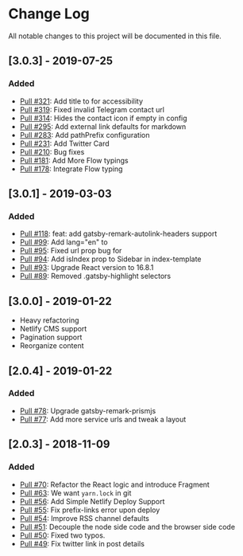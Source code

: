 # Change Log
All notable changes to this project will be documented in this file.

## [3.0.3] - 2019-07-25
 ### Added
 - [Pull #321](https://github.com/alxshelepenok/gatsby-starter-lumen/pull/321): Add title to <Icon /> for accessibility
 - [Pull #319](https://github.com/alxshelepenok/gatsby-starter-lumen/pull/319): Fixed invalid Telegram contact url
 - [Pull #314](https://github.com/alxshelepenok/gatsby-starter-lumen/pull/314): Hides the contact icon if empty in config
 - [Pull #295](https://github.com/alxshelepenok/gatsby-starter-lumen/pull/295): Add external link defaults for markdown
 - [Pull #283](https://github.com/alxshelepenok/gatsby-starter-lumen/pull/283): Add pathPrefix configuration
 - [Pull #231](https://github.com/alxshelepenok/gatsby-starter-lumen/pull/231): Add Twitter Card
 - [Pull #210](https://github.com/alxshelepenok/gatsby-starter-lumen/pull/210): Bug fixes
 - [Pull #181](https://github.com/alxshelepenok/gatsby-starter-lumen/pull/181): Add More Flow typings
 - [Pull #178](https://github.com/alxshelepenok/gatsby-starter-lumen/pull/178): Integrate Flow typing


## [3.0.1] - 2019-03-03
### Added
- [Pull #118](https://github.com/alxshelepenok/gatsby-starter-lumen/pull/118): feat: add gatsby-remark-autolink-headers support
- [Pull #99](https://github.com/alxshelepenok/gatsby-starter-lumen/pull/99): Add lang="en" to <html>
- [Pull #95](https://github.com/alxshelepenok/gatsby-starter-lumen/pull/95): Fixed url prop bug for <ReactDisqusComments />
- [Pull #94](https://github.com/alxshelepenok/gatsby-starter-lumen/pull/94): Add isIndex prop to Sidebar in index-template
- [Pull #93](https://github.com/alxshelepenok/gatsby-starter-lumen/pull/93): Upgrade React version to 16.8.1
- [Pull #89](https://github.com/alxshelepenok/gatsby-starter-lumen/pull/89): Removed .gatsby-highlight selectors 

## [3.0.0] - 2019-01-22
- Heavy refactoring
- Netlify CMS support
- Pagination support
- Reorganize content

## [2.0.4] - 2019-01-22
### Added
- [Pull #78](https://github.com/alxshelepenok/gatsby-starter-lumen/pull/78): Upgrade gatsby-remark-prismjs
- [Pull #77](https://github.com/alxshelepenok/gatsby-starter-lumen/pull/77): Add more service urls and tweak a layout

## [2.0.3] - 2018-11-09
### Added
- [Pull #70](https://github.com/alxshelepenok/gatsby-starter-lumen/pull/70): Refactor the React logic and introduce Fragment
- [Pull #63](https://github.com/alxshelepenok/gatsby-starter-lumen/pull/63): We want `yarn.lock` in git
- [Pull #56](https://github.com/alxshelepenok/gatsby-starter-lumen/pull/56): Add Simple Netlify Deploy Support
- [Pull #55](https://github.com/alxshelepenok/gatsby-starter-lumen/pull/55): Fix prefix-links error upon deploy
- [Pull #54](https://github.com/alxshelepenok/gatsby-starter-lumen/pull/54): Improve RSS channel defaults
- [Pull #51](https://github.com/alxshelepenok/gatsby-starter-lumen/pull/51): Decouple the node side code and the browser side code
- [Pull #50](https://github.com/alxshelepenok/gatsby-starter-lumen/pull/50): Fixed two typos.
- [Pull #49](https://github.com/alxshelepenok/gatsby-starter-lumen/pull/49): Fix twitter link in post details
